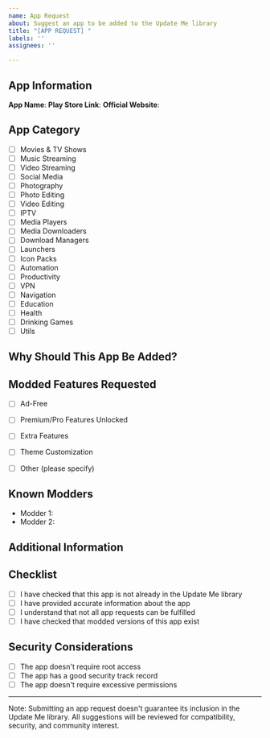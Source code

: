 ```yaml
---
name: App Request
about: Suggest an app to be added to the Update Me library
title: "[APP REQUEST] "
labels: ''
assignees: ''

---
```


## App Information
**App Name**: <!-- The name of the app -->
**Play Store Link**: <!-- If available -->
**Official Website**: <!-- If available -->

## App Category
<!-- Select the most appropriate category for this app -->
- [ ] Movies & TV Shows
- [ ] Music Streaming
- [ ] Video Streaming
- [ ] Social Media
- [ ] Photography
- [ ] Photo Editing
- [ ] Video Editing
- [ ] IPTV
- [ ] Media Players
- [ ] Media Downloaders
- [ ] Download Managers
- [ ] Launchers
- [ ] Icon Packs
- [ ] Automation
- [ ] Productivity
- [ ] VPN
- [ ] Navigation
- [ ] Education
- [ ] Health
- [ ] Drinking Games
- [ ] Utils
<!-- Add any other category if needed -->

## Why Should This App Be Added?
<!-- Explain why this app would be valuable to the Update Me library -->

## Modded Features Requested
<!-- If applicable, please specify the features you want to be modded in the app. -->
- [ ] Ad-Free
- [ ] Premium/Pro Features Unlocked
- [ ] Extra Features
- [ ] Theme Customization
- [ ] Other (please specify)


## Known Modders
<!-- If you know any modders who already create modified versions of this app -->
- Modder 1: <!-- Name/Link -->
- Modder 2: <!-- Name/Link -->
<!-- Leave blank if unknown -->

## Additional Information
<!-- Any other relevant information about the app -->

## Checklist
<!-- Put an x in the boxes that apply -->
- [ ] I have checked that this app is not already in the Update Me library
- [ ] I have provided accurate information about the app
- [ ] I understand that not all app requests can be fulfilled
- [ ] I have checked that modded versions of this app exist

## Security Considerations
<!-- Any known security concerns or requirements -->
- [ ] The app doesn't require root access
- [ ] The app has a good security track record
- [ ] The app doesn't require excessive permissions

---
Note: Submitting an app request doesn't guarantee its inclusion in the Update Me library. All suggestions will be reviewed for compatibility, security, and community interest.
